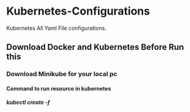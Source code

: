# Kubernetes-Configurations
Kubernetes All Yaml File configurations.

## Download Docker and Kubernetes Before Run this
### Download Minikube for your local pc

#### Command to run resource in kubernetes
##### kubectl create -f <file-name>
